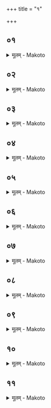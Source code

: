 +++
title = "१"

+++


## ०१
<details><summary>मूलम् - Makoto</summary>

अयं꣡ वै꣡ यज्ञो꣡ यो᳡ ऽयं꣡ प꣡वते ।॥  
त꣡म् एत꣡ ईप्सन्ति ये꣡ संवत्सरा꣡य दी꣡क्षन्ते ते꣡षां꣡ गृह꣡पतिः प्रथमो꣡ दीक्षते ऽयं꣡ वै꣡ लोको꣡ गृह꣡पतिर् अस्मि꣡न् वै꣡ लोक꣡ इदꣳ꣡ स꣡र्वं प्र꣡तिष्ठितं गृह꣡पता꣡ उ वै꣡ स꣡सत्त्रिणः प्र꣡तिष्ठिताः꣡ प्रतिष्ठा꣡या꣡म् एवै᳡त꣡त् प्रतिष्ठा꣡य दीक्षन्ते ॥॥
</details>

## ०२
<details><summary>मूलम् - Makoto</summary>

अ꣡थ ब्रह्मा꣡णं दीक्षयति ।॥  
चन्द्र꣡मा꣡ वै꣡ ब्रह्मा꣡ सो꣡मो वै꣡ चन्द्र꣡माः꣡ सौम्या꣡ ओ꣡षधय ओ꣡षधीस् त꣡द् अने꣡न लोके꣡न सं꣡दधा꣡ति त꣡स्मा꣡द् एता꣡व् अ꣡न्तरेणा꣡न्यो꣡ न꣡ दीक्षेत स꣡ य꣡द् धैता꣡व् अ꣡न्तरेणा꣡न्यो꣡ दी꣡क्षेतौ꣡षधीस् त꣡द् अने꣡न लोके꣡न ना꣡ना꣡कुर्या꣡द् उछो꣡षुका꣡ ह स्युस् ॥  
त꣡स्मा꣡द् एता꣡व् अ꣡न्तरेणा꣡न्यो꣡ न꣡ दीक्षेत ॥॥
</details>

## ०३
<details><summary>मूलम् - Makoto</summary>

अ꣡थोद्गा꣡ता꣡रं दीक्षयति ।॥  
पर्ज꣡न्यो वा꣡ उद्गा꣡ता꣡ पर्ज꣡न्या꣡द् उ वै वृ꣡ष्टिर् जा꣡यते वृ꣡ष्टिं त꣡द् ओ꣡षधिभ्यः सं꣡दधा꣡ति त꣡स्मा꣡द् एता꣡व् अ꣡न्तरेणा꣡न्यो꣡ न꣡ दीक्षेत स꣡ य꣡द् धैता꣡व् अ꣡न्तरेणा꣡न्यो꣡ दी꣡क्षेत वृ꣡ष्टिं त꣡द् ओ꣡षधिभिर् ना꣡ना꣡कुर्या꣡द् अ꣡वर्षुको ह स्या꣡त् त꣡स्मा꣡द् एता꣡व् अ꣡न्तरेणा꣡न्यो꣡ न꣡ दीक्षेत ॥॥
</details>

## ०४
<details><summary>मूलम् - Makoto</summary>

अ꣡थ हो꣡ता꣡रं दीक्षयति ।॥  
अग्नि꣡र् वै꣡ हो꣡ता꣡धिदेवतं꣡ वा꣡ग् अध्या꣡त्म꣡म् अ꣡न्नं वृ꣡ष्टिर् अग्निं꣡ च त꣡द् वा꣡चं चा꣡न्नेन सं꣡दधा꣡ति त꣡स्मा꣡द् एता꣡व् अ꣡न्तरेणा꣡न्यो꣡ न꣡ दीक्षेत स꣡ य꣡द् धैता꣡व् अ꣡नतरेणा꣡न्यो꣡ न꣡ दीक्षेतैतां꣡श् चतु꣡रो ऽध्वर्यु꣡र् दीक्षयति ॥॥
</details>

## ०५
<details><summary>मूलम् - Makoto</summary>

अ꣡था꣡ध्वर्युं꣡ प्रतिप्रस्था꣡ता꣡ दीक्षयति ।॥  
म꣡नो वा꣡ अध्वर्यु꣡र् वा꣡ग् घो꣡ता꣡ म꣡नश् च त꣡द् वा꣡चं च सं꣡दधा꣡ति त꣡स्मा꣡द् एता꣡व् अ꣡न्तरेना꣡न्यो꣡ न꣡ दीक्षेत स꣡ य꣡द् धैता꣡व् अ꣡न्तरेणा꣡न्यो꣡ दी꣡क्षेत म꣡नश् च त꣡द् वा꣡चं च ना꣡ना꣡कुर्या꣡त् प्रमा꣡युका꣡ ह स्युस् त꣡स्मा꣡द् एता꣡व् अ꣡न्तरेणा꣡न्यो꣡ न꣡ दीक्षेत ॥॥
</details>

## ०६
<details><summary>मूलम् - Makoto</summary>

अ꣡थ ब्रह्म꣡णे ब्रा꣡ह्मणा꣡छꣳसि꣡नं दीक्षयति ।॥  
तꣳ꣡ हि꣡ सो꣡ ऽन्व् अ꣡थोद्गा꣡त्रे꣡ प्रस्तोता꣡रं दीक्षयति तꣳ꣡ हि꣡ सो꣡ ऽन्व् अ꣡थ हो꣡त्रे मैत्रा꣡वरुणं꣡ दीक्षयति तं꣡ हि꣡ सो꣡ ऽन्व् एतां꣡श् चतु꣡रः प्रतिप्रस्था꣡ता꣡ दीक्षयति ॥॥
</details>

## ०७
<details><summary>मूलम् - Makoto</summary>

अ꣡था꣡ध्वर्य꣡वे प्रतिप्रस्था꣡ता꣡रं ने꣡ष्टा꣡ दीक्षयति ।॥  
तꣳ꣡ हि꣡ सो꣡ ऽन्व् एते꣡षां꣡ वै꣡ नवा꣡नां꣡ क्ल्̥^;प्तिम् अ꣡न्व् इ꣡तरे कल्पन्ते न꣡व वै꣡ प्रा꣡णाः꣡ प्रा꣡णा꣡न् एवै᳡ष्व् एत꣡द् दधा꣡ति त꣡था꣡ स꣡र्वम् आ꣡युर् य꣡न्ति त꣡थो ह न꣡ पुरा꣡युषो ऽस्मा꣡ल् लोका꣡त् प्र꣡यन्ति ॥॥
</details>

## ०८
<details><summary>मूलम् - Makoto</summary>

अ꣡थ ब्रह्म꣡णे पो꣡ता꣡रं दीक्षयति ।॥  
तꣳ꣡ हि꣡ सो꣡ ऽन्व् अ꣡थोद्गा꣡त्रे꣡ प्रतिहर्ता꣡रं दीक्षयति तꣳ꣡ हि꣡ सो꣡ ऽन्व् अ꣡थ हो꣡त्रे ऽछा꣡वा꣡कं꣡ दीक्षयति तꣳ꣡ हि꣡ सो꣡ ऽन्व् एतां꣡श् चतु꣡रो ने꣡ष्टा꣡ दीक्षयति ॥॥
</details>

## ०९
<details><summary>मूलम् - Makoto</summary>

अ꣡था꣡ध्वर्य꣡वे ने꣡ष्टा꣡रम् उन्नेता꣡ दीक्षयति ।॥  
तꣳ꣡ हि꣡ सो꣡ ऽन्व् अ꣡थ ब्रह्म꣡ण आ꣡ग्नीध्रं दीक्षयति तꣳ꣡ हि꣡ सो꣡ ऽन्व् अ꣡थोद्गा꣡त्रे꣡ सुब्रह्मण्यां꣡ दीक्षयति तꣳ꣡ हि꣡ सो꣡ ऽन्व् अ꣡थ हो꣡त्रे ग्रा꣡वस्तु꣡तं दीक्षयति तꣳ꣡ हि꣡ सो꣡ ऽन्व् एतां꣡श् चतु꣡र उन्नेता꣡ दीक्षयति ॥॥
</details>

## १०
<details><summary>मूलम् - Makoto</summary>

अ꣡थोन्नेता꣡रꣳ ।॥  
स्ना꣡तको वा꣡ ब्रह्मचा꣡री꣡ वा꣡न्यो꣡ वा꣡दीक्षितो दीक्षयति न꣡ पूतः꣡ पा꣡वयेद् इ꣡ति ह्य् आ᳡हुः सै᳡षा᳡नुपूर्वदीक्षा꣡ स꣡ य꣡त्र हैवं꣡ विद्वाꣳ꣡सो दी꣡क्षन्ते दीक्षमा꣡णा꣡ हैव꣡ ते꣡ यज्ञं꣡ कल्पयन्ति यज्ञ꣡स्य क्ल्̥^प्तिम् अ꣡नु सत्त्रि꣡णां꣡ योगक्षेमः꣡ कल्पते सत्त्रि꣡णां꣡ योगक्षेम꣡स्य क्ल्̥^प्तिम् अ꣡न्व् अ꣡पि त꣡स्या꣡र्धस्य योगक्षेमः꣡ कल्पते य꣡स्मिन्न् अ꣡र्धे य꣡जन्ते ॥॥
</details>

## ११
<details><summary>मूलम् - Makoto</summary>

ते꣡षां꣡ वा꣡ उन्नेतो᳡त्तमो दी꣡क्षते ।॥  
प्रथमो᳡ ऽवभृथा꣡द् उदा꣡यता꣡म् उदै꣡ति प्रा꣡णो꣡ वा꣡ उन्नेता꣡ प्रा꣡ण꣡म् एवै᳡ष्व् एत꣡द् उभय꣡तो दधा꣡ति त꣡था꣡ स꣡र्वम् आ꣡युर् यन्ति त꣡थो ह न꣡ पुरा꣡युषो ऽस्मा꣡ल् लोका꣡त् प्र꣡यन्ति सै᳡षा᳡नुपूर्वदीक्षा꣡ स꣡ य꣡त्र हैवं꣡ विद्वाꣳ꣡सो दी꣡क्षेरंस् त꣡द् एव꣡ दीक्षेत ॥॥
</details>